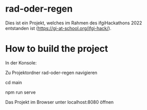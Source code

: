 # rad-oder-regen


Dies ist ein Projekt, welches im Rahmen des ifgiHackathons 2022 entstanden ist (https://gi-at-school.org/ifgi-hack/).

# How to build the project
In der Konsole:

Zu Projektordner rad-oder-regen navigieren

cd main

npm run serve

Das Projekt im Browser unter localhost:8080 öffnen



